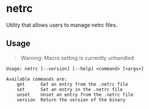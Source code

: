 # netrc

Utility that allows users to manage netrc files.

## Usage

> Warning: Macro setting is currently unhandled

```
Usage: netrc [--version] [--help] <command> [<args>]

Available commands are:
    get      Get an entry from the .netrc file
    set      Set an entry in the .netrc file
    unset    Unset an entry from the .netrc file
    version  Return the version of the binary
```
